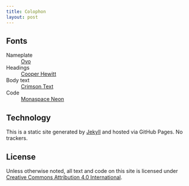 ```yaml
---
title: Colophon
layout: post
---
```


## Fonts

<dl class="soft-table">
    <dt><span>Nameplate</span></dt>
    <dd id="font-sample-font-face-header"><a href="https://www.fontsquirrel.com/fonts/ovo">Ovo</a></dd>
    <dt><span>Headings</span></dt>
    <dd id="font-sample-font-face-secondary"><a href="https://www.cooperhewitt.org/open-source-at-cooper-hewitt/cooper-hewitt-the-typeface-by-chester-jenkins/">Cooper Hewitt</a></dd>
    <dt><span>Body text</span></dt>
    <dd id="font-sample-font-face-main"><a href="https://github.com/skosch/Crimson">Crimson Text</a></dd>
    <dt><span>Code</span></dt>
    <dd id="font-sample-font-face-mono"><a href="https://monaspace.githubnext.com">Monaspace Neon</a></dd>
</dl>

## Technology

This is a static site generated by [Jekyll][] and hosted via GitHub Pages. No trackers.

[Jekyll]: https://jekyllrb.com
[pagesrepo]: https://github.com/mmertsock/mmertsock.github.io

## License

Unless otherwise noted, all text and code on this site is licensed under <a href="https://creativecommons.org/licenses/by/4.0/?ref=chooser-v1" rel="license noopener noreferrer">Creative Commons Attribution 4.0 International</a>.
